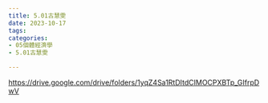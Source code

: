 ```yaml
---
title: 5.01古慧雯
date: 2023-10-17
tags: 
categories:
- 05個體經濟學
- 5.01古慧雯

---
```

https://drive.google.com/drive/folders/1yqZ4Sa1RtDItdCIMOCPXBTp_GIfrpDwV
